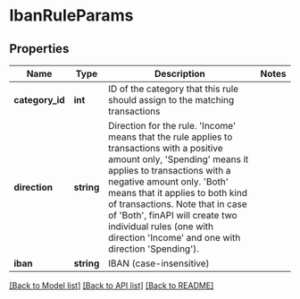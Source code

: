 # IbanRuleParams

## Properties
Name | Type | Description | Notes
------------ | ------------- | ------------- | -------------
**category_id** | **int** | ID of the category that this rule should assign to the matching transactions | 
**direction** | **string** | Direction for the rule. &#39;Income&#39; means that the rule applies to transactions with a positive amount only, &#39;Spending&#39; means it applies to transactions with a negative amount only. &#39;Both&#39; means that it applies to both kind of transactions. Note that in case of &#39;Both&#39;, finAPI will create two individual rules (one with direction &#39;Income&#39; and one with direction &#39;Spending&#39;). | 
**iban** | **string** | IBAN (case-insensitive) | 

[[Back to Model list]](../README.md#documentation-for-models) [[Back to API list]](../README.md#documentation-for-api-endpoints) [[Back to README]](../README.md)


